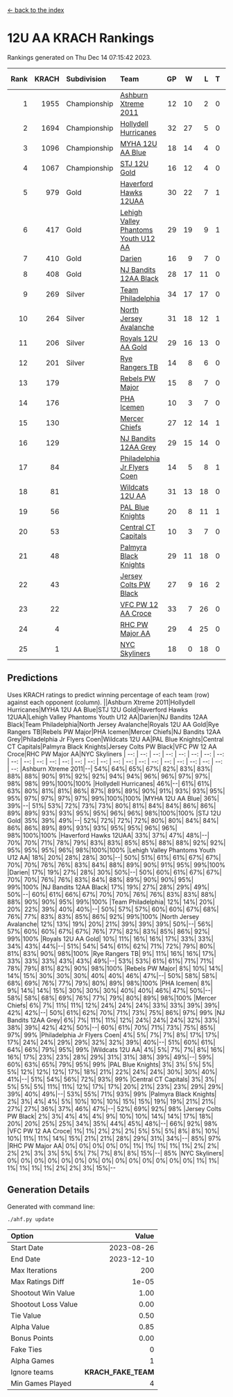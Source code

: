[<- back to the index](readme.md)
# 12U AA KRACH Rankings
Rankings generated on Thu Dec 14 07:15:42 2023.

Rank|KRACH|Subdivision|Team|GP|W|L|T|OTW|OTL|SoS|Exp Wins|Win Diff
---:|---:|:---|:---|---:|---:|---:|---:|---:|---:|---:|---:|---:
1|1955|Championship|[Ashburn Xtreme 2011](https://gamesheetstats.com/seasons/3659/teams/141121/schedule)|12|10|2|0|0|0|478|10.8|-0.0
2|1694|Championship|[Hollydell Hurricanes](https://gamesheetstats.com/seasons/3659/teams/141133/schedule)|32|27|5|0|4|0|413|27.8|-0.0
3|1096|Championship|[MYHA 12U AA Blue](https://gamesheetstats.com/seasons/3659/teams/141123/schedule)|18|14|4|0|1|1|411|14.8|-0.0
4|1067|Championship|[STJ 12U Gold](https://gamesheetstats.com/seasons/3659/teams/141122/schedule)|16|12|4|0|1|0|461|12.8|-0.0
5|979|Gold|[Haverford Hawks 12UAA](https://gamesheetstats.com/seasons/3659/teams/141127/schedule)|30|22|7|1|2|2|461|23.3|-0.0
6|417|Gold|[Lehigh Valley Phantoms Youth U12 AA](https://gamesheetstats.com/seasons/3659/teams/141129/schedule)|29|19|9|1|0|0|400|20.4|0.0
7|410|Gold|[Darien](https://gamesheetstats.com/seasons/3659/teams/141125/schedule)|16|9|7|0|1|1|470|9.9|0.0
8|408|Gold|[NJ Bandits 12AA Black](https://gamesheetstats.com/seasons/3659/teams/141126/schedule)|28|17|11|0|0|1|511|17.8|-0.0
9|269|Silver|[Team Philadelphia](https://gamesheetstats.com/seasons/3659/teams/141128/schedule)|34|17|17|0|3|4|541|17.8|-0.0
10|264|Silver|[North Jersey Avalanche](https://gamesheetstats.com/seasons/3659/teams/141137/schedule)|31|18|12|1|1|2|282|19.4|0.0
11|206|Silver|[Royals 12U AA Gold](https://gamesheetstats.com/seasons/3659/teams/141142/schedule)|29|16|13|0|3|1|353|16.9|0.0
12|201|Silver|[Rye Rangers TB](https://gamesheetstats.com/seasons/3659/teams/141140/schedule)|14|8|6|0|1|1|210|8.9|0.0
13|179||[Rebels PW Major](https://gamesheetstats.com/seasons/3659/teams/141138/schedule)|15|8|7|0|1|0|194|8.9|0.0
14|176||[PHA Icemen](https://gamesheetstats.com/seasons/3659/teams/141145/schedule)|10|3|7|0|0|0|680|3.8|-0.0
15|130||[Mercer Chiefs](https://gamesheetstats.com/seasons/3659/teams/141135/schedule)|27|12|14|1|2|3|332|13.4|0.0
16|129||[NJ Bandits 12AA Grey](https://gamesheetstats.com/seasons/3659/teams/141134/schedule)|29|15|14|0|1|2|260|15.9|0.0
17|84||[Philadelphia Jr Flyers Coen](https://gamesheetstats.com/seasons/3659/teams/141143/schedule)|14|5|8|1|0|0|427|6.4|0.0
18|81||[Wildcats 12U AA](https://gamesheetstats.com/seasons/3659/teams/141136/schedule)|31|13|18|0|0|0|378|13.9|0.0
19|56||[PAL Blue Knights](https://gamesheetstats.com/seasons/3659/teams/141139/schedule)|20|8|11|1|0|1|133|9.4|0.0
20|53||[Central CT Capitals](https://gamesheetstats.com/seasons/3659/teams/141124/schedule)|10|3|7|0|0|2|348|3.9|0.0
21|48||[Palmyra Black Knights](https://gamesheetstats.com/seasons/3659/teams/141130/schedule)|29|11|18|0|1|1|346|11.9|0.0
22|43||[Jersey Colts PW Black](https://gamesheetstats.com/seasons/3659/teams/141141/schedule)|27|9|16|2|1|0|177|10.9|0.0
23|22||[VFC PW 12 AA Croce](https://gamesheetstats.com/seasons/3659/teams/141131/schedule)|33|7|26|0|1|2|498|7.9|0.0
24|4||[RHC PW Major AA](https://gamesheetstats.com/seasons/3659/teams/141132/schedule)|29|4|25|0|0|0|233|4.9|0.0
25|1||[NYC Skyliners](https://gamesheetstats.com/seasons/3659/teams/141144/schedule)|18|0|18|0|0|0|125|0.9|0.0

## Predictions
Uses KRACH ratings to predict winning percentage of each team (row) against each opponent (column).
||Ashburn Xtreme 2011|Hollydell Hurricanes|MYHA 12U AA Blue|STJ 12U Gold|Haverford Hawks 12UAA|Lehigh Valley Phantoms Youth U12 AA|Darien|NJ Bandits 12AA Black|Team Philadelphia|North Jersey Avalanche|Royals 12U AA Gold|Rye Rangers TB|Rebels PW Major|PHA Icemen|Mercer Chiefs|NJ Bandits 12AA Grey|Philadelphia Jr Flyers Coen|Wildcats 12U AA|PAL Blue Knights|Central CT Capitals|Palmyra Black Knights|Jersey Colts PW Black|VFC PW 12 AA Croce|RHC PW Major AA|NYC Skyliners
| --: | --: | --: | --: | --: | --: | --: | --: | --: | --: | --: | --: | --: | --: | --: | --: | --: | --: | --: | --: | --: | --: | --: | --: | --: | --: 
|Ashburn Xtreme 2011|--| 54%| 64%| 65%| 67%| 82%| 83%| 83%| 88%| 88%| 90%| 91%| 92%| 92%| 94%| 94%| 96%| 96%| 97%| 97%| 98%| 98%| 99%|100%|100%
|Hollydell Hurricanes| 46%|--| 61%| 61%| 63%| 80%| 81%| 81%| 86%| 87%| 89%| 89%| 90%| 91%| 93%| 93%| 95%| 95%| 97%| 97%| 97%| 97%| 99%|100%|100%
|MYHA 12U AA Blue| 36%| 39%|--| 51%| 53%| 72%| 73%| 73%| 80%| 81%| 84%| 84%| 86%| 86%| 89%| 89%| 93%| 93%| 95%| 95%| 96%| 96%| 98%|100%|100%
|STJ 12U Gold| 35%| 39%| 49%|--| 52%| 72%| 72%| 72%| 80%| 80%| 84%| 84%| 86%| 86%| 89%| 89%| 93%| 93%| 95%| 95%| 96%| 96%| 98%|100%|100%
|Haverford Hawks 12UAA| 33%| 37%| 47%| 48%|--| 70%| 70%| 71%| 78%| 79%| 83%| 83%| 85%| 85%| 88%| 88%| 92%| 92%| 95%| 95%| 95%| 96%| 98%|100%|100%
|Lehigh Valley Phantoms Youth U12 AA| 18%| 20%| 28%| 28%| 30%|--| 50%| 51%| 61%| 61%| 67%| 67%| 70%| 70%| 76%| 76%| 83%| 84%| 88%| 89%| 90%| 91%| 95%| 99%|100%
|Darien| 17%| 19%| 27%| 28%| 30%| 50%|--| 50%| 60%| 61%| 67%| 67%| 70%| 70%| 76%| 76%| 83%| 84%| 88%| 89%| 90%| 90%| 95%| 99%|100%
|NJ Bandits 12AA Black| 17%| 19%| 27%| 28%| 29%| 49%| 50%|--| 60%| 61%| 66%| 67%| 70%| 70%| 76%| 76%| 83%| 83%| 88%| 88%| 90%| 90%| 95%| 99%|100%
|Team Philadelphia| 12%| 14%| 20%| 20%| 22%| 39%| 40%| 40%|--| 50%| 57%| 57%| 60%| 60%| 67%| 68%| 76%| 77%| 83%| 83%| 85%| 86%| 92%| 99%|100%
|North Jersey Avalanche| 12%| 13%| 19%| 20%| 21%| 39%| 39%| 39%| 50%|--| 56%| 57%| 60%| 60%| 67%| 67%| 76%| 77%| 82%| 83%| 85%| 86%| 92%| 99%|100%
|Royals 12U AA Gold| 10%| 11%| 16%| 16%| 17%| 33%| 33%| 34%| 43%| 44%|--| 51%| 54%| 54%| 61%| 62%| 71%| 72%| 79%| 80%| 81%| 83%| 90%| 98%|100%
|Rye Rangers TB|  9%| 11%| 16%| 16%| 17%| 33%| 33%| 33%| 43%| 43%| 49%|--| 53%| 53%| 61%| 61%| 71%| 71%| 78%| 79%| 81%| 82%| 90%| 98%|100%
|Rebels PW Major|  8%| 10%| 14%| 14%| 15%| 30%| 30%| 30%| 40%| 40%| 46%| 47%|--| 50%| 58%| 58%| 68%| 69%| 76%| 77%| 79%| 80%| 89%| 98%|100%
|PHA Icemen|  8%|  9%| 14%| 14%| 15%| 30%| 30%| 30%| 40%| 40%| 46%| 47%| 50%|--| 58%| 58%| 68%| 69%| 76%| 77%| 79%| 80%| 89%| 98%|100%
|Mercer Chiefs|  6%|  7%| 11%| 11%| 12%| 24%| 24%| 24%| 33%| 33%| 39%| 39%| 42%| 42%|--| 50%| 61%| 62%| 70%| 71%| 73%| 75%| 86%| 97%| 99%
|NJ Bandits 12AA Grey|  6%|  7%| 11%| 11%| 12%| 24%| 24%| 24%| 32%| 33%| 38%| 39%| 42%| 42%| 50%|--| 60%| 61%| 70%| 71%| 73%| 75%| 85%| 97%| 99%
|Philadelphia Jr Flyers Coen|  4%|  5%|  7%|  7%|  8%| 17%| 17%| 17%| 24%| 24%| 29%| 29%| 32%| 32%| 39%| 40%|--| 51%| 60%| 61%| 64%| 66%| 79%| 95%| 99%
|Wildcats 12U AA|  4%|  5%|  7%|  7%|  8%| 16%| 16%| 17%| 23%| 23%| 28%| 29%| 31%| 31%| 38%| 39%| 49%|--| 59%| 60%| 63%| 65%| 79%| 95%| 99%
|PAL Blue Knights|  3%|  3%|  5%|  5%|  5%| 12%| 12%| 12%| 17%| 18%| 21%| 22%| 24%| 24%| 30%| 30%| 40%| 41%|--| 51%| 54%| 56%| 72%| 93%| 99%
|Central CT Capitals|  3%|  3%|  5%|  5%|  5%| 11%| 11%| 12%| 17%| 17%| 20%| 21%| 23%| 23%| 29%| 29%| 39%| 40%| 49%|--| 53%| 55%| 71%| 93%| 99%
|Palmyra Black Knights|  2%|  3%|  4%|  4%|  5%| 10%| 10%| 10%| 15%| 15%| 19%| 19%| 21%| 21%| 27%| 27%| 36%| 37%| 46%| 47%|--| 52%| 69%| 92%| 98%
|Jersey Colts PW Black|  2%|  3%|  4%|  4%|  4%|  9%| 10%| 10%| 14%| 14%| 17%| 18%| 20%| 20%| 25%| 25%| 34%| 35%| 44%| 45%| 48%|--| 66%| 92%| 98%
|VFC PW 12 AA Croce|  1%|  1%|  2%|  2%|  2%|  5%|  5%|  5%|  8%|  8%| 10%| 10%| 11%| 11%| 14%| 15%| 21%| 21%| 28%| 29%| 31%| 34%|--| 85%| 97%
|RHC PW Major AA|  0%|  0%|  0%|  0%|  0%|  1%|  1%|  1%|  1%|  1%|  2%|  2%|  2%|  2%|  3%|  3%|  5%|  5%|  7%|  7%|  8%|  8%| 15%|--| 85%
|NYC Skyliners|  0%|  0%|  0%|  0%|  0%|  0%|  0%|  0%|  0%|  0%|  0%|  0%|  0%|  0%|  1%|  1%|  1%|  1%|  1%|  1%|  2%|  2%|  3%| 15%|--

## Generation Details

Generated with command line:
```
./ahf.py update
```

| Option | Value |
| :----- | ----: |
| Start Date | 2023-08-26 |
| End Date | 2023-12-10 |
| Max Iterations | 200 |
| Max Ratings Diff | 1e-05 |
| Shootout Win Value | 1.00 |
| Shootout Loss Value | 0.00 |
| Tie Value | 0.50 |
| Alpha Value | 0.85 |
| Bonus Points | 0.00 |
| Fake Ties | 0 |
| Alpha Games | 1 |
| Ignore teams | __KRACH_FAKE_TEAM__ |
| Min Games Played | 4 |

